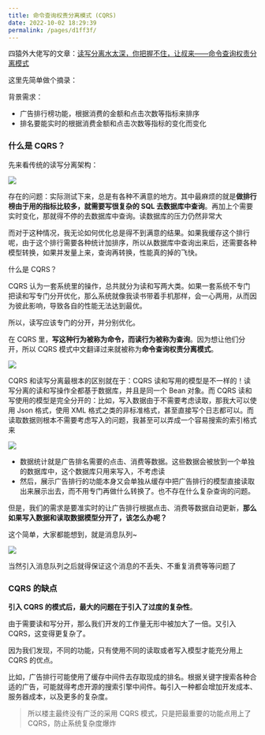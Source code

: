 ```yaml
---
title: 命令查询权责分离模式 (CQRS)
date: 2022-10-02 18:29:39
permalink: /pages/d1ff3f/
---
```

四猿外大佬写的文章：[读写分离水太深，你把握不住，让叔来——命令查询权责分离模式](https://mp.weixin.qq.com/s/XG0Qqpw6ivdjCcnHd-JBGg)

这里先简单做个摘录：

背景需求：

- 广告排行榜功能，根据消费的金额和点击次数等指标来排序
- 排名要能实时的根据消费金额和点击次数等指标的变化而变化

### 什么是 CQRS？

先来看传统的读写分离架构：

![](https://cs-wiki.oss-cn-shanghai.aliyuncs.com/img/image-20221002183204182.png)

存在的问题：实际测试下来，总是有各种不满意的地方。其中最麻烦的就是**做排行榜由于用的指标比较多，就需要写很复杂的 SQL 去数据库中查询**。再加上个需要实时变化，那就得不停的去数据库中查询。读数据库的压力仍然非常大

而对于这种情况，我无论如何优化总是得不到满意的结果。如果我缓存这个排行呢，由于这个排行需要各种统计加排序，所以从数据库中查询出来后，还需要各种模型转换，如果并发量上来，查询再转换，性能真的掉的飞快。



什么是 CQRS？

CQRS 认为一套系统里的操作，总共就分为读和写两大类。如果一套系统不专门把读和写专门分开优化，那么系统就像我读书带着手机那样，会一心两用，从而因为彼此影响，导致各自的性能无法达到最优。

所以，读写应该专门的分开，并分别优化。

在 CQRS 里，**写这种行为被称为命令，而读行为被称为查询**。因为想让他们分开，所以 CQRS 模式中文翻译过来就被称为**命令查询权责分离模式**。

![](https://cs-wiki.oss-cn-shanghai.aliyuncs.com/img/image-20221002183458379.png)

CQRS 和读写分离最根本的区别就在于：CQRS 读和写用的模型是不一样的！读写分离的读和写操作全都基于数据库，并且是同一个 Bean 对象。而 CQRS 读和写使用的模型是完全分开的：比如，写入数据由于不需要考虑读取，那我大可以使用 Json 格式，使用 XML 格式之类的非标准格式，甚至直接写个日志都可以。而读取数据则根本不需要考虑写入的问题，我甚至可以弄成一个容易搜索的索引格式来

![](https://cs-wiki.oss-cn-shanghai.aliyuncs.com/img/image-20221002183702020.png)

- 数据统计就是广告排名需要的点击、消费等数据。这些数据会被放到一个单独的数据库中，这个数据库只用来写入，不考虑读
- 然后，展示广告排行的功能本身又会单独从缓存中把广告排行的模型直接读取出来展示出去，而不用专门再做什么转换了。也不存在什么复杂查询的问题。

但是，我们的需求是要准实时的让广告排行根据点击、消费等数据自动更新，**那么如果写入数据和读取数据模型分开了，该怎么办呢？**

这个简单，大家都能想到，就是消息队列~

![](https://cs-wiki.oss-cn-shanghai.aliyuncs.com/img/image-20221002184001568.png)

当然引入消息队列之后就得保证这个消息的不丢失、不重复消费等等问题了

### CQRS 的缺点

**引入 CQRS 的模式后，最大的问题在于引入了过度的复杂性**。

由于需要读和写分开，那么我们开发的工作量无形中被加大了一倍。又引入 CQRS，这变得更复杂了。

因为我们发现，不同的功能，只有使用不同的读取或者写入模型才能充分用上 CQRS 的优点。

比如，广告排行可能使用了缓存中间件去存取现成的排名。根据关键字搜索各种合适的广告，可能就得考虑开源的搜索引擎中间件。每引入一种都会增加开发成本、服务器成本，以及更多的复杂度。

> 所以楼主最终没有广泛的采用 CQRS 模式，只是把最重要的功能点用上了 CQRS，防止系统复杂度爆炸